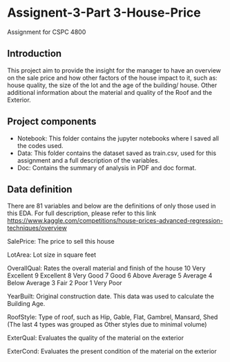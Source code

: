 # Assignent-3-Part 3-House-Price
Assignment for CSPC 4800

## Introduction
This project aim to provide the insight for the manager to have an overview on the sale price and how other factors of the house impact to it, such as: house quality, the size of the lot and the age of the building/ house.
Other additional information about the material and quality of the Roof and the Exterior.

## Project components
* Notebook: This folder contains the jupyter notebooks where I saved all the codes used.
* Data: This folder contains the dataset saved as train.csv, used for this assignment and a full description of the variables.
* Doc: Contains the summary of analysis in PDF and doc format.

## Data definition
There are 81 variables and below are the definitions of only those used in this EDA. For full description, please refer to this link https://www.kaggle.com/competitions/house-prices-advanced-regression-techniques/overview

SalePrice: The price to sell this house

LotArea: Lot size in square feet

OverallQual: Rates the overall material and finish of the house
       10	Very Excellent
       9	Excellent
       8	Very Good
       7	Good
       6	Above Average
       5	Average
       4	Below Average
       3	Fair
       2	Poor
       1	Very Poor

YearBuilt: Original construction date. This data was used to calculate the Building Age.

RoofStyle: Type of roof, such as Hip, Gable, Flat, Gambrel, Mansard, Shed (The last 4 types was grouped as Other styles due to minimal volume)

ExterQual: Evaluates the quality of the material on the exterior 

ExterCond: Evaluates the present condition of the material on the exterior
		
       
